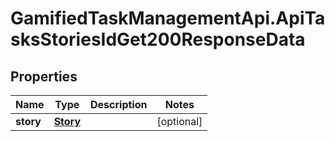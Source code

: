 # GamifiedTaskManagementApi.ApiTasksStoriesIdGet200ResponseData

## Properties

Name | Type | Description | Notes
------------ | ------------- | ------------- | -------------
**story** | [**Story**](Story.md) |  | [optional] 


